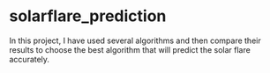 # solarflare_prediction
In this project, I have used several algorithms and then compare their results to choose the best algorithm that will predict the solar flare accurately.
